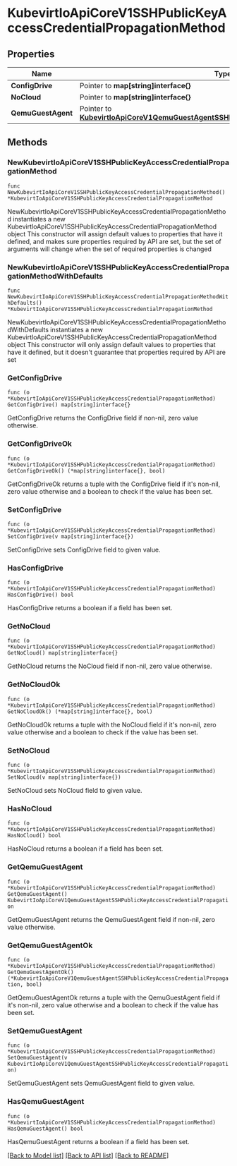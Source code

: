 # KubevirtIoApiCoreV1SSHPublicKeyAccessCredentialPropagationMethod

## Properties

Name | Type | Description | Notes
------------ | ------------- | ------------- | -------------
**ConfigDrive** | Pointer to **map[string]interface{}** |  | [optional] 
**NoCloud** | Pointer to **map[string]interface{}** |  | [optional] 
**QemuGuestAgent** | Pointer to [**KubevirtIoApiCoreV1QemuGuestAgentSSHPublicKeyAccessCredentialPropagation**](KubevirtIoApiCoreV1QemuGuestAgentSSHPublicKeyAccessCredentialPropagation.md) |  | [optional] 

## Methods

### NewKubevirtIoApiCoreV1SSHPublicKeyAccessCredentialPropagationMethod

`func NewKubevirtIoApiCoreV1SSHPublicKeyAccessCredentialPropagationMethod() *KubevirtIoApiCoreV1SSHPublicKeyAccessCredentialPropagationMethod`

NewKubevirtIoApiCoreV1SSHPublicKeyAccessCredentialPropagationMethod instantiates a new KubevirtIoApiCoreV1SSHPublicKeyAccessCredentialPropagationMethod object
This constructor will assign default values to properties that have it defined,
and makes sure properties required by API are set, but the set of arguments
will change when the set of required properties is changed

### NewKubevirtIoApiCoreV1SSHPublicKeyAccessCredentialPropagationMethodWithDefaults

`func NewKubevirtIoApiCoreV1SSHPublicKeyAccessCredentialPropagationMethodWithDefaults() *KubevirtIoApiCoreV1SSHPublicKeyAccessCredentialPropagationMethod`

NewKubevirtIoApiCoreV1SSHPublicKeyAccessCredentialPropagationMethodWithDefaults instantiates a new KubevirtIoApiCoreV1SSHPublicKeyAccessCredentialPropagationMethod object
This constructor will only assign default values to properties that have it defined,
but it doesn't guarantee that properties required by API are set

### GetConfigDrive

`func (o *KubevirtIoApiCoreV1SSHPublicKeyAccessCredentialPropagationMethod) GetConfigDrive() map[string]interface{}`

GetConfigDrive returns the ConfigDrive field if non-nil, zero value otherwise.

### GetConfigDriveOk

`func (o *KubevirtIoApiCoreV1SSHPublicKeyAccessCredentialPropagationMethod) GetConfigDriveOk() (*map[string]interface{}, bool)`

GetConfigDriveOk returns a tuple with the ConfigDrive field if it's non-nil, zero value otherwise
and a boolean to check if the value has been set.

### SetConfigDrive

`func (o *KubevirtIoApiCoreV1SSHPublicKeyAccessCredentialPropagationMethod) SetConfigDrive(v map[string]interface{})`

SetConfigDrive sets ConfigDrive field to given value.

### HasConfigDrive

`func (o *KubevirtIoApiCoreV1SSHPublicKeyAccessCredentialPropagationMethod) HasConfigDrive() bool`

HasConfigDrive returns a boolean if a field has been set.

### GetNoCloud

`func (o *KubevirtIoApiCoreV1SSHPublicKeyAccessCredentialPropagationMethod) GetNoCloud() map[string]interface{}`

GetNoCloud returns the NoCloud field if non-nil, zero value otherwise.

### GetNoCloudOk

`func (o *KubevirtIoApiCoreV1SSHPublicKeyAccessCredentialPropagationMethod) GetNoCloudOk() (*map[string]interface{}, bool)`

GetNoCloudOk returns a tuple with the NoCloud field if it's non-nil, zero value otherwise
and a boolean to check if the value has been set.

### SetNoCloud

`func (o *KubevirtIoApiCoreV1SSHPublicKeyAccessCredentialPropagationMethod) SetNoCloud(v map[string]interface{})`

SetNoCloud sets NoCloud field to given value.

### HasNoCloud

`func (o *KubevirtIoApiCoreV1SSHPublicKeyAccessCredentialPropagationMethod) HasNoCloud() bool`

HasNoCloud returns a boolean if a field has been set.

### GetQemuGuestAgent

`func (o *KubevirtIoApiCoreV1SSHPublicKeyAccessCredentialPropagationMethod) GetQemuGuestAgent() KubevirtIoApiCoreV1QemuGuestAgentSSHPublicKeyAccessCredentialPropagation`

GetQemuGuestAgent returns the QemuGuestAgent field if non-nil, zero value otherwise.

### GetQemuGuestAgentOk

`func (o *KubevirtIoApiCoreV1SSHPublicKeyAccessCredentialPropagationMethod) GetQemuGuestAgentOk() (*KubevirtIoApiCoreV1QemuGuestAgentSSHPublicKeyAccessCredentialPropagation, bool)`

GetQemuGuestAgentOk returns a tuple with the QemuGuestAgent field if it's non-nil, zero value otherwise
and a boolean to check if the value has been set.

### SetQemuGuestAgent

`func (o *KubevirtIoApiCoreV1SSHPublicKeyAccessCredentialPropagationMethod) SetQemuGuestAgent(v KubevirtIoApiCoreV1QemuGuestAgentSSHPublicKeyAccessCredentialPropagation)`

SetQemuGuestAgent sets QemuGuestAgent field to given value.

### HasQemuGuestAgent

`func (o *KubevirtIoApiCoreV1SSHPublicKeyAccessCredentialPropagationMethod) HasQemuGuestAgent() bool`

HasQemuGuestAgent returns a boolean if a field has been set.


[[Back to Model list]](../README.md#documentation-for-models) [[Back to API list]](../README.md#documentation-for-api-endpoints) [[Back to README]](../README.md)


